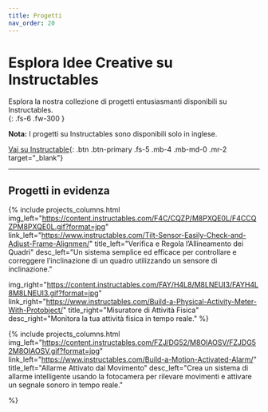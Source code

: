 ```yaml
---
title: Progetti
nav_order: 20
---
```


# Esplora Idee Creative su Instructables  

Esplora la nostra collezione di progetti entusiasmanti disponibili su Instructables.  
{: .fs-6 .fw-300 }

**Nota:** I progetti su Instructables sono disponibili solo in inglese.

[Vai su Instructable](https://www.instructables.com/member/Protobject/){: .btn .btn-primary .fs-5 .mb-4 .mb-md-0 .mr-2 target="_blank"}

---

## Progetti in evidenza

{% include projects_columns.html 
img_left="https://content.instructables.com/F4C/CQZP/M8PXQE0L/F4CCQZPM8PXQE0L.gif?format=jpg" 
link_left="https://www.instructables.com/Tilt-Sensor-Easily-Check-and-Adjust-Frame-Alignmen/"
title_left="Verifica e Regola l’Allineamento dei Quadri"
desc_left="Un sistema semplice ed efficace per controllare e correggere l’inclinazione di un quadro utilizzando un sensore di inclinazione."

img_right="https://content.instructables.com/FAY/H4L8/M8LNEUI3/FAYH4L8M8LNEUI3.gif?format=jpg" 
link_right="https://www.instructables.com/Build-a-Physical-Activity-Meter-With-Protobject/"
title_right="Misuratore di Attività Fisica"
desc_right="Monitora la tua attività fisica in tempo reale."
%}



{% include projects_columns.html 
img_left="https://content.instructables.com/FZJ/DG52/M8OIAOSV/FZJDG52M8OIAOSV.gif?format=jpg" 
link_left="https://www.instructables.com/Build-a-Motion-Activated-Alarm/"
title_left="Allarme Attivato dal Movimento"
desc_left="Crea un sistema di allarme intelligente usando la fotocamera per rilevare movimenti e attivare un segnale sonoro in tempo reale."


%}
